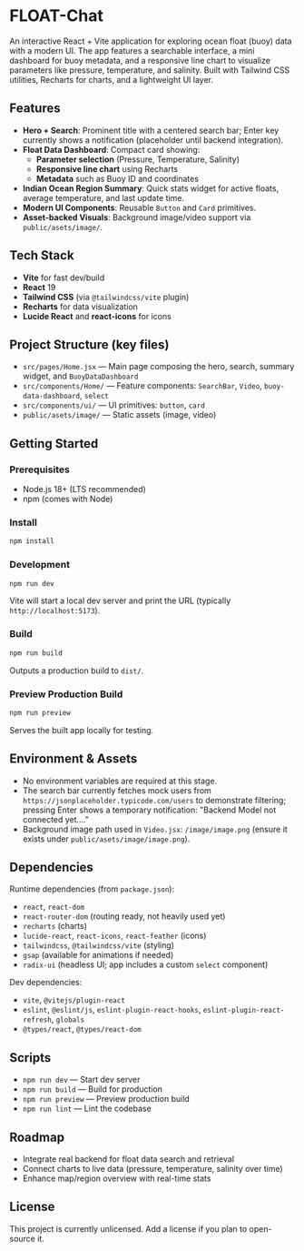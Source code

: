 # FLOAT-Chat

An interactive React + Vite application for exploring ocean float (buoy) data with a modern UI. The app features a searchable interface, a mini dashboard for buoy metadata, and a responsive line chart to visualize parameters like pressure, temperature, and salinity. Built with Tailwind CSS utilities, Recharts for charts, and a lightweight UI layer.

## Features
- **Hero + Search**: Prominent title with a centered search bar; Enter key currently shows a notification (placeholder until backend integration).
- **Float Data Dashboard**: Compact card showing:
  - **Parameter selection** (Pressure, Temperature, Salinity)
  - **Responsive line chart** using Recharts
  - **Metadata** such as Buoy ID and coordinates
- **Indian Ocean Region Summary**: Quick stats widget for active floats, average temperature, and last update time.
- **Modern UI Components**: Reusable `Button` and `Card` primitives.
- **Asset-backed Visuals**: Background image/video support via `public/asets/image/`.

## Tech Stack
- **Vite** for fast dev/build
- **React** 19
- **Tailwind CSS** (via `@tailwindcss/vite` plugin)
- **Recharts** for data visualization
- **Lucide React** and **react-icons** for icons

## Project Structure (key files)
- `src/pages/Home.jsx` — Main page composing the hero, search, summary widget, and `BuoyDataDashboard`
- `src/components/Home/` — Feature components: `SearchBar`, `Video`, `buoy-data-dashboard`, `select`
- `src/components/ui/` — UI primitives: `button`, `card`
- `public/asets/image/` — Static assets (image, video)

## Getting Started

### Prerequisites
- Node.js 18+ (LTS recommended)
- npm (comes with Node)

### Install
```bash
npm install
```

### Development
```bash
npm run dev
```
Vite will start a local dev server and print the URL (typically `http://localhost:5173`).

### Build
```bash
npm run build
```
Outputs a production build to `dist/`.

### Preview Production Build
```bash
npm run preview
```
Serves the built app locally for testing.

## Environment & Assets
- No environment variables are required at this stage.
- The search bar currently fetches mock users from `https://jsonplaceholder.typicode.com/users` to demonstrate filtering; pressing Enter shows a temporary notification: "Backend Model not connected yet...."
- Background image path used in `Video.jsx`: `/image/image.png` (ensure it exists under `public/asets/image/image.png`).

## Dependencies
Runtime dependencies (from `package.json`):
- `react`, `react-dom`
- `react-router-dom` (routing ready, not heavily used yet)
- `recharts` (charts)
- `lucide-react`, `react-icons`, `react-feather` (icons)
- `tailwindcss`, `@tailwindcss/vite` (styling)
- `gsap` (available for animations if needed)
- `radix-ui` (headless UI; app includes a custom `select` component)

Dev dependencies:
- `vite`, `@vitejs/plugin-react`
- `eslint`, `@eslint/js`, `eslint-plugin-react-hooks`, `eslint-plugin-react-refresh`, `globals`
- `@types/react`, `@types/react-dom`

## Scripts
- `npm run dev` — Start dev server
- `npm run build` — Build for production
- `npm run preview` — Preview production build
- `npm run lint` — Lint the codebase

## Roadmap
- Integrate real backend for float data search and retrieval
- Connect charts to live data (pressure, temperature, salinity over time)
- Enhance map/region overview with real-time stats

## License
This project is currently unlicensed. Add a license if you plan to open-source it.
